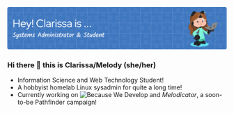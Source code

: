 ![Header](./clarissa-on-github.png)

### Hi there 👋 this is Clarissa/Melody (she/her)

- Information Science and Web Technology Student!
- A hobbyist homelab Linux sysadmin for quite a long time!
- Currently working on ![Because We Develop](https://github.com/clarissa-au/fvtt-because-we-develop) and *Melodicator*, a soon-to-be Pathfinder campaign!

<!--
**clarissa-au/clarissa-au** is a ✨ _special_ ✨ repository because its `README.md` (this file) appears on your GitHub profile.

Here are some ideas to get you started:

- 🔭 I’m currently working on ...
- 🌱 I’m currently learning ...
- 👯 I’m looking to collaborate on ...
- 🤔 I’m looking for help with ...
- 💬 Ask me about ...
- 📫 How to reach me: ...
- 😄 Pronouns: ...
- ⚡ Fun fact: ...
-->
